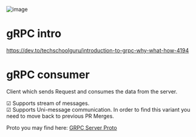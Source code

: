 ![image](https://user-images.githubusercontent.com/4239376/195071823-b69a8c35-3fe9-4b4d-9e63-cfc563d6d272.png)

# gRPC intro
https://dev.to/techschoolguru/introduction-to-grpc-why-what-how-4194

# gRPC consumer

Client which sends Request and consumes the data from the server.

&#9745; Supports stream of messages.  
&#9745; Supports Uni-message communication. In order to find this variant you need to move back to previous PR Merges.  

Proto you may find here: [GRPC Server Proto](https://github.com/Glareone/GRPC-server/blob/main/grpcServer/grpcServer/Protos/crypto.proto)
